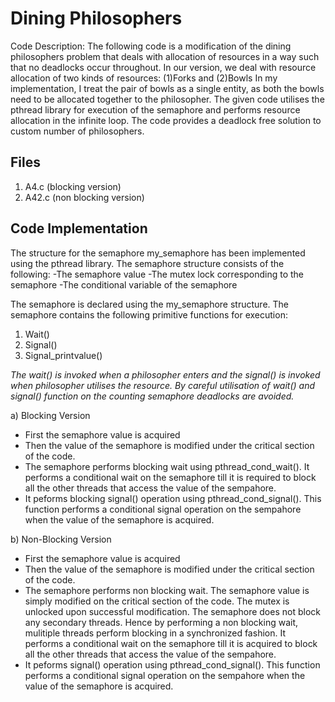 # Dining Philosophers
Code Description:
The following code is a modification of the dining philosophers problem that deals with allocation of resources in a way such that
no deadlocks occur throughout. In our version, we deal with resource allocation of two kinds of resources: (1)Forks and (2)Bowls
In my implementation, I treat the pair of bowls as a single entity, as both the bowls need to be allocated together to the philosopher.
The given code utilises the pthread library for execution of the semaphore and performs resource allocation in the infinite loop.
The code provides a deadlock free solution to custom number of philosophers.

## Files
1) A4.c (blocking version)
2) A42.c (non blocking version)

## Code Implementation
The structure for the semaphore my_semaphore has been implemented using the pthread library. The semaphore structure consists of the following:
-The semaphore value
-The mutex lock corresponding to the semaphore
-The conditional variable of the semaphore

The semaphore is declared using the my_semaphore structure. The semaphore contains the following primitive functions for 
execution:

1. Wait()
2. Signal()
3. Signal_printvalue()

*The wait() is invoked when a philosopher enters and the signal() is invoked when philosopher utilises the resource.
By careful utilisation of wait() and signal() function on the counting semaphore deadlocks are avoided.*

a) Blocking Version

* First the semaphore value is acquired
* Then the value of the semaphore is modified under the critical section of the code.
* The semaphore performs blocking wait using pthread_cond_wait(). It performs a conditional wait on the semaphore till it is required to block all the other
threads that access the value of the sempahore.
* It peforms blocking signal() operation using pthread_cond_signal(). This function performs a conditional signal operation on the sempahore 
when the value of the semaphore is acquired.


b) Non-Blocking Version

* First the semaphore value is acquired
* Then the value of the semaphore is modified under the critical section of the code.
* The semaphore performs non blocking wait. The semaphore value is simply modified on the critical section of the code. The mutex is unlocked upon successful modification.
The semaphore does not block any secondary threads. Hence by performing a non blocking wait, mulitiple threads perform blocking in a synchronized fashion.
It performs a conditional wait on the semaphore till it is acquired to block all the other
threads that access the value of the sempahore.
* It peforms signal() operation using pthread_cond_signal(). This function performs a conditional signal operation on the sempahore 
when the value of the semaphore is acquired.
